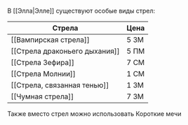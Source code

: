 В [[Элла|Элле]] существуют особые виды стрел:

| Стрела                        | Цена |
| ----------------------------- | ---- |
| [[Вампирская стрела]]         | 5 ЗМ |
| [[Стрела драконьего дыхания]] | 5 ПМ |
| [[Стрела Зефира]]             | 7 СМ |
| [[Стрела Молнии]]             | 1 СМ |
| [[Стрела, связанная тенью]]   | 1 ЗМ |
| [[Чумная стрела]]             | 7 ЗМ |
Также вместо стрел можно использовать Короткие мечи